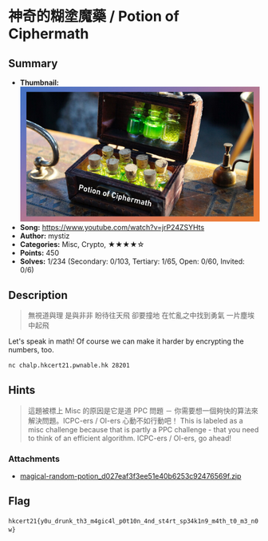 神奇的糊塗魔藥 / Potion of Ciphermath
===

## Summary

* **Thumbnail:** ![](thumbnail.jpg)
* **Song:** https://www.youtube.com/watch?v=jrP24ZSYHts
* **Author:** mystiz
* **Categories:** Misc, Crypto, ★★★★☆
* **Points:** 450
* **Solves:** 1/234 (Secondary: 0/103, Tertiary: 1/65, Open: 0/60, Invited: 0/6)

## Description

> 無視道與理 是與非非 盼待往天飛 卻要撞地
> 在忙亂之中找到勇氣 一片塵埃中起飛

Let's speak in math! Of course we can make it harder by encrypting the numbers, too.

```bash
nc chalp.hkcert21.pwnable.hk 28201
```

## Hints

> 這題被標上 Misc 的原因是它是道 PPC 問題 － 你需要想一個夠快的算法來解決問題。ICPC-ers / OI-ers 心動不如行動吧！
> This is labeled as a misc challenge because that is partly a PPC challenge - that you need to think of an efficient algorithm. ICPC-ers / OI-ers, go ahead!


### Attachments

- [magical-random-potion_d027eaf3f3ee51e40b6253c92476569f.zip](https://github.com/blackb6a/hkcert-ctf-2021-challenges/releases/download/v1.0.0/magical-random-potion_d027eaf3f3ee51e40b6253c92476569f.zip)

## Flag

`hkcert21{y0u_drunk_th3_m4gic4l_p0t10n_4nd_st4rt_sp34k1n9_m4th_t0_m3_n0w}`
